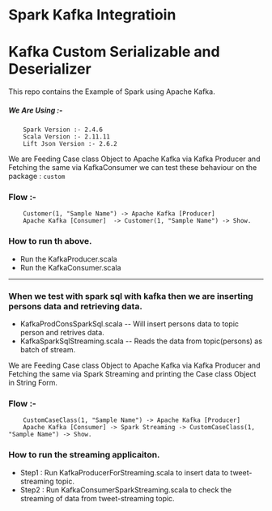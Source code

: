 # Spark  Kafka  Integratioin
# Kafka Custom Serializable and Deserializer

This repo contains the Example of Spark using Apache Kafka.

##### We Are Using :- <br />
        Spark Version :- 2.4.6
        Scala Version :- 2.11.11
        Lift Json Version :- 2.6.2

We are Feeding Case class Object to Apache Kafka via Kafka Producer and Fetching the same via KafkaConsumer
we can test these behaviour on the package : `custom`
### Flow :-<br />
        Customer(1, "Sample Name") -> Apache Kafka [Producer]
        Apache Kafka [Consumer]  -> Customer(1, "Sample Name") -> Show.
### How to run th above.
- Run the KafkaProducer.scala 
- Run the KafkaConsumer.scala
------------------------------------------------------------------------------------
### When we test with spark sql with kafka then we are inserting persons data and retrieving data.
- KafkaProdConsSparkSql.scala  -- Will insert persons data to topic person and retrives data.
- KafkaSparkSqlStreaming.scala -- Reads the data from topic(persons) as batch of stream.

We are Feeding Case class Object to Apache Kafka via Kafka Producer and Fetching the same via Spark Streaming and printing the Case class Object in String Form.

### Flow :-<br />
        CustomCaseClass(1, "Sample Name") -> Apache Kafka [Producer]
        Apache Kafka [Consumer] -> Spark Streaming -> CustomCaseClass(1, "Sample Name") -> Show.
### How to run the streaming applicaiton.

- Step1 : Run KafkaProducerForStreaming.scala to insert data to tweet-streaming topic.
- Step2 : Run KafkaConsumerSparkStreaming.scala to check the streaming of data from tweet-streaming topic.

